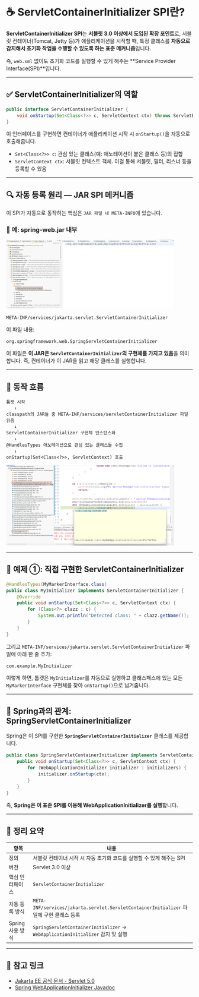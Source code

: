 # ☕ ServletContainerInitializer SPI란?

**ServletContainerInitializer SPI**는 **서블릿 3.0 이상에서 도입된 확장 포인트**로,
서블릿 컨테이너(Tomcat, Jetty 등)가 애플리케이션을 시작할 때,
특정 클래스를 **자동으로 감지해서 초기화 작업을 수행할 수 있도록 하는 표준 메커니즘**입니다.

즉, `web.xml` 없이도 초기화 코드를 실행할 수 있게 해주는 \*\*Service Provider Interface(SPI)\*\*입니다.

---

## ✅ ServletContainerInitializer의 역할

```java
public interface ServletContainerInitializer {
    void onStartup(Set<Class<?>> c, ServletContext ctx) throws ServletException;
}
```

이 인터페이스를 구현하면 컨테이너가 애플리케이션 시작 시 `onStartup()`을 자동으로 호출해줍니다.

* `Set<Class<?>> c`: 관심 있는 클래스(예: 애노테이션이 붙은 클래스 등)의 집합
* `ServletContext ctx`: 서블릿 컨텍스트 객체. 이걸 통해 서블릿, 필터, 리스너 등을 등록할 수 있음

---

## 🔍 자동 등록 원리 — JAR SPI 메커니즘

이 SPI가 자동으로 동작하는 핵심은 `JAR 파일 내 META-INFO`에 있습니다.

### 📄 예: spring-web.jar 내부
<img src="./images/services.png" width=90% /><br>

```
META-INF/services/jakarta.servlet.ServletContainerInitializer
```

이 파일 내용:

```
org.springframework.web.SpringServletContainerInitializer
```

이 파일은 **이 JAR은 `ServletContainerInitializer`의 구현체를 가지고 있음**을 의미합니다.
즉, 컨테이너가 이 JAR을 읽고 해당 클래스를 실행합니다.

---

## 🧠 동작 흐름

```text
톰캣 시작
   ↓
classpath의 JAR들 중 META-INF/services/servletContainerInitializer 파일 읽음
   ↓
ServletContainerInitializer 구현체 인스턴스화
   ↓
@HandlesTypes 애노테이션으로 관심 있는 클래스들 수집
   ↓
onStartup(Set<Class<?>>, ServletContext) 호출
```
<img src="./images/initial.png" width=90% /><br>

---

## 🧪 예제 ①: 직접 구현한 ServletContainerInitializer

```java
@HandlesTypes(MyMarkerInterface.class)
public class MyInitializer implements ServletContainerInitializer {
    @Override
    public void onStartup(Set<Class<?>> c, ServletContext ctx) {
        for (Class<?> clazz : c) {
            System.out.println("Detected class: " + clazz.getName());
        }
    }
}
```

그리고 `META-INF/services/jakarta.servlet.ServletContainerInitializer` 파일에 아래 한 줄 추가:

```
com.example.MyInitializer
```

이렇게 하면, 톰캣은 `MyInitializer`를 자동으로 실행하고
클래스패스에 있는 모든 `MyMarkerInterface` 구현체를 찾아 `onStartup()`으로 넘겨줍니다.

---

## 📌 Spring과의 관계: SpringServletContainerInitializer

Spring은 이 SPI를 구현한 **`SpringServletContainerInitializer`** 클래스를 제공합니다.

```java
public class SpringServletContainerInitializer implements ServletContainerInitializer {
    public void onStartup(Set<Class<?>> c, ServletContext ctx) {
        for (WebApplicationInitializer initializer : initializers) {
            initializer.onStartup(ctx);
        }
    }
}
```

즉, **Spring은 이 표준 SPI를 이용해 WebApplicationInitializer를 실행**합니다.

---

## 🧾 정리 요약

| 항목           | 내용                                                                            |
| ------------ | ----------------------------------------------------------------------------- |
| 정의           | 서블릿 컨테이너 시작 시 자동 초기화 코드를 실행할 수 있게 해주는 SPI                                     |
| 버전           | Servlet 3.0 이상                                                                |
| 핵심 인터페이스     | `ServletContainerInitializer`                                                 |
| 자동 등록 방식     | `META-INF/services/jakarta.servlet.ServletContainerInitializer` 파일에 구현 클래스 등록 |
| Spring 사용 방식 | `SpringServletContainerInitializer` → `WebApplicationInitializer` 감지 및 실행     |

---

## 📘 참고 링크

* [Jakarta EE 공식 문서 - Servlet 5.0](https://jakarta.ee/specifications/servlet/)
* [Spring WebApplicationInitializer Javadoc](https://docs.spring.io/spring-framework/docs/current/javadoc-api/org/springframework/web/WebApplicationInitializer.html)


